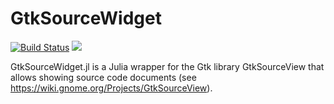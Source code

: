 # GtkSourceWidget

[![Build Status](https://travis-ci.com/JuliaGtk/GtkSourceWidget.jl.svg?branch=master)](https://travis-ci.com/JuliaGtk/GtkSourceWidget.jl) [![](https://img.shields.io/badge/docs-latest-blue.svg)](https://pkg.julialang.org/docs/GtkSourceWidget/)

GtkSourceWidget.jl is a Julia wrapper for the Gtk library GtkSourceView that allows showing source code documents (see https://wiki.gnome.org/Projects/GtkSourceView).
